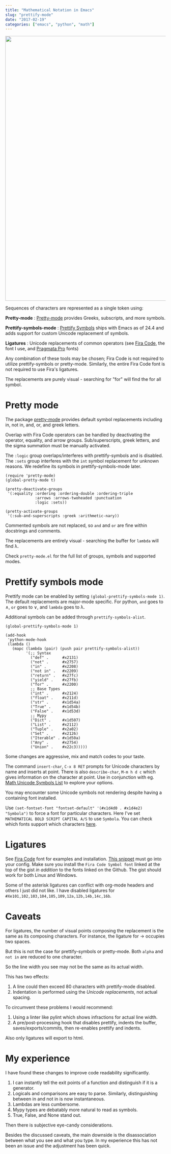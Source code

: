 ```yaml
---
title: "Mathematical Notation in Emacs"
slug: "prettify-mode"
date: "2017-02-19"
categories: ["emacs", "python", "math"]
---
```


<img src="/img/prettify-mode.png" width="660" height="830" />

Sequences of characters are represented as a single token using:

**Pretty-mode**
:   [Pretty-mode](https://github.com/akatov/pretty-mode) provides Greeks,
    subscripts, and more symbols.

**Prettify-symbols-mode**
:   [Prettify
    Symbols](http://emacsredux.com/blog/2014/08/25/a-peek-at-emacs-24-dot-4-prettify-symbols-mode/)
    ships with Emacs as of 24.4 and adds support for custom Unicode replacement
    of symbols.

**Ligatures**
:   Unicode replacements of common operators (see [Fira
    Code](https://github.com/tonsky/FiraCode), the font I use, and [Pragmata
    Pro](https://github.com/fabrizioschiavi/pragmatapro) fonts)

Any combination of these tools may be chosen; Fira Code is not required to
utilize prettify-symbols or pretty-mode. Similarly, the entire Fira Code
font is not required to use Fira's ligatures.

The replacements are purely visual - searching for "for" will find the for all symbol.

# Pretty mode

The package [pretty-mode](https://github.com/akatov/pretty-mode) provides
default symbol replacements including in, not in, and, or, and greek letters.

Overlap with Fira Code operators can be handled by deactivating the operator,
equality, and arrow groups. Sub/superscripts, greek letters, and the sigma
summation must be manually activated.

The `:logic` group overlaps/interferes with prettify-symbols and is disabled.
The `:sets` group interferes with the `int` symbol replacement for unknown
reasons. We redefine its symbols in prettify-symbols-mode later.

``` {elisp}
(require 'pretty-mode)
(global-pretty-mode t)

(pretty-deactivate-groups
 '(:equality :ordering :ordering-double :ordering-triple
             :arrows :arrows-twoheaded :punctuation
             :logic :sets))

(pretty-activate-groups
 '(:sub-and-superscripts :greek :arithmetic-nary))
```

Commented symbols are not replaced, so `and` and `or` are fine within
docstrings and comments.

The replacements are entirely visual - searching the buffer for `lambda` will
find λ.

Check `pretty-mode.el` for the full list of groups, symbols and supported
modes.

# Prettify symbols mode

Prettify mode can be enabled by setting `(global-prettify-symbols-mode 1)`. The
default replacements are major-mode specific. For python, `and` goes to ∧, `or`
goes to ∨, and `lambda` goes to λ.

Additional symbols can be added through `prettify-symbols-alist`.

``` {elisp}
(global-prettify-symbols-mode 1)

(add-hook
 'python-mode-hook
 (lambda ()
   (mapc (lambda (pair) (push pair prettify-symbols-alist))
         '(;; Syntax
           ("def" .      #x2131)
           ("not" .      #x2757)
           ("in" .       #x2208)
           ("not in" .   #x2209)
           ("return" .   #x27fc)
           ("yield" .    #x27fb)
           ("for" .      #x2200)
           ;; Base Types
           ("int" .      #x2124)
           ("float" .    #x211d)
           ("str" .      #x1d54a)
           ("True" .     #x1d54b)
           ("False" .    #x1d53d)
           ;; Mypy
           ("Dict" .     #x1d507)
           ("List" .     #x2112)
           ("Tuple" .    #x2a02)
           ("Set" .      #x2126)
           ("Iterable" . #x1d50a)
           ("Any" .      #x2754)
           ("Union" .    #x22c3)))))
```

Some changes are aggressive, mix and match codes to your taste.

The command `insert-char`, `C-x 8 RET` prompts for Unicode characters by name
and inserts at point. There is also `describe-char`, `M-m h d c` which gives information on the character at point. Use in conjunction with eg. [Math Unicode Symbols List](https://en.wikipedia.org/wiki/Mathematical_operators_and_symbols_in_Unicode) to explore your options.

You may encounter some Unicode symbols not rendering despite having a
containing font installed.

Use `(set-fontset-font "fontset-default" '(#x1d4d0 . #x1d4e2) "Symbola")` to
force a font for particular characters. Here I've set `MATHEMATICAL BOLD SCRIPT
CAPITAL A/S` to use `Symbola`. You can check which fonts support which
characters [here](http://www.fileformat.info/info/unicode/index.htm).

# Ligatures

See [Fira Code](https://github.com/tonsky/FiraCode) font for examples and
installation. [This
snippet](https://gist.github.com/mordocai/50783defab3c3d1650e068b4d1c91495)
must go into your config. Make sure you install the `Fira Code Symbol font`
linked at the top of the gist *in addition* to the fonts linked on the Github.
The gist should work for both Linux and Windows.

Some of the asterisk ligatures can conflict with org-mode headers and others I
just did not like. I have disabled ligatures for
`#Xe101,102,103,104,105,109,12a,12b,14b,14c,16b`.

# Caveats

For ligatures, the number of visual points composing the replacement is the
same as its composing characters. For instance, the ligature for -&gt; occupies
two spaces.

But this is not the case for prettify-symbols or pretty-mode. Both `alpha` and
`not in` are reduced to one character.

So the line width you see may not be the same as its actual width.

This has two effects:

1.  A line could then exceed 80 characters with prettify-mode disabled.
2.  Indentation is performed using the *Unicode replacements*, not actual
    spacing.

To circumvent these problems I would recommend:

1.  Using a linter like pylint which shows infractions for actual line width.
2.  A pre/post-processing hook that disables prettify, indents the buffer,
    saves/exports/commits, then re-enables prettify and indents.

Also only ligatures will export to html.

# My experience

I have found these changes to improve code readability significantly.

1.  I can instantly tell the exit points of a function and distinguish if it is
    a generator.
2.  Logicals and comparisons are easy to parse. Similarly, distinguishing
    between in and not in is now instantaneous.
3.  Lambdas are less cumbersome.
4.  Mypy types are debatably more natural to read as symbols.
5.  True, False, and None stand out.

Then there is subjective eye-candy considerations.

Besides the discussed caveats, the main downside is the disassociation between
what you see and what you type. In my experience this has not been an issue and
the adjustment has been quick.
